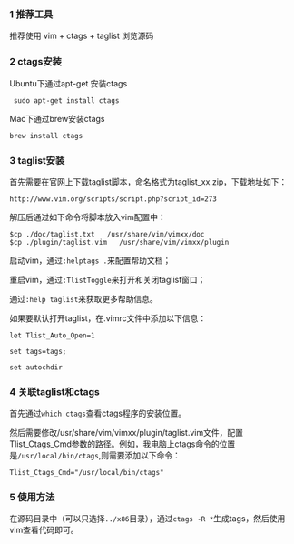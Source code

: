 ### 1 推荐工具

 推荐使用 vim + ctags + taglist 浏览源码



### 2 ctags安装

Ubuntu下通过apt-get 安装ctags

` sudo apt-get install ctags`

Mac下通过brew安装ctags

`brew install ctags`



### 3 taglist安装

首先需要在官网上下载taglist脚本，命名格式为taglist_xx.zip，下载地址如下：

`http://www.vim.org/scripts/script.php?script_id=273`

解压后通过如下命令将脚本放入vim配置中：

```shell
$cp ./doc/taglist.txt   /usr/share/vim/vimxx/doc
$cp ./plugin/taglist.vim   /usr/share/vim/vimxx/plugin
```

启动vim，通过`:helptags .`来配置帮助文档；

重启vim，通过`:TlistToggle`来打开和关闭taglist窗口；

通过`:help taglist`来获取更多帮助信息。



如果要默认打开taglist，在.vimrc文件中添加以下信息：

```
let Tlist_Auto_Open=1

set tags=tags;

set autochdir
```



### 4 关联taglist和ctags

首先通过`which ctags`查看ctags程序的安装位置。

然后需要修改/usr/share/vim/vimxx/plugin/taglist.vim文件，配置Tlist_Ctags_Cmd参数的路径。例如，我电脑上ctags命令的位置是`/usr/local/bin/ctags`,则需要添加以下命令：

```
Tlist_Ctags_Cmd="/usr/local/bin/ctags"
```



### 5 使用方法

在源码目录中（可以只选择`../x86`目录），通过`ctags -R *`生成tags，然后使用vim查看代码即可。
